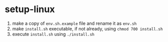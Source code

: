 # setup-linux
1. make a copy of `env.sh.example` file and rename it as `env.sh`
2. make `install.sh` executable, if not already, using `chmod 700 install.sh`
3. execute `install.sh` using `./install.sh`